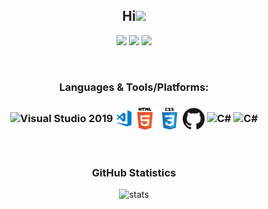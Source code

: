<h2 align="center">Hi<img src="https://raw.githubusercontent.com/MartinHeinz/MartinHeinz/master/wave.gif" width="30px"></h2>
<p align="center">
  <a href="https://discord.com/users/796435814053052416" target"blank_"><img src="https://img.shields.io/badge/discord%20-7289DA.svg?&style=for-the-badge&logo=discord&logoColor=white"></a>
  <a href="https://open.spotify.com/user/ansmat2b21d0j7mwtsvv0swjn" target"blank_"><img src="https://img.shields.io/badge/Spotify%20-1ed760.svg?&style=for-the-badge&logo=spotify&logoColor=white"></a>
  <a href="https://github.com/Nonanti" target"blank_"><img src="https://img.shields.io/badge/GitHub%20-191717.svg?&style=for-the-badge&logo=github&logoColor=white"></a>
</p>
<br />
<h3 align="center">Languages & Tools/Platforms:<h3>
<p align="center">
<img align="center" alt="Visual Studio 2019" with="1px" src="https://upload.wikimedia.org/wikipedia/commons/5/59/Visual_Studio_Icon_2019.svg"/>
<img align="center" alt="Visual Studio Code" width="26px" src="https://raw.githubusercontent.com/github/explore/80688e429a7d4ef2fca1e82350fe8e3517d3494d/topics/visual-studio-code/visual-studio-code.png" />
<img align="center" alt="HTML5" width="35px" src="https://raw.githubusercontent.com/github/explore/80688e429a7d4ef2fca1e82350fe8e3517d3494d/topics/html/html.png" />
<img align="center" alt="CSS3" width="35px" src="https://raw.githubusercontent.com/github/explore/80688e429a7d4ef2fca1e82350fe8e3517d3494d/topics/css/css.png" />
<img align="center" alt="GitHub" width="35px" src="https://raw.githubusercontent.com/github/explore/78df643247d429f6cc873026c0622819ad797942/topics/github/github.png" />
<img align="center" alt="C#" width="35px" src="https://www.pinclipart.com/picdir/big/124-1248748_free-western-clip-art.png">
<img align="center" alt="C#" width="35px" src="https://cdn.discordapp.com/attachments/797738234750173214/797917618182946816/kisspng-angle-text-symbol-brand-other-python-5ab0c09b9ea1a7.3286927515215330836498.png">
</p>

<br />
<h3 align="center">GitHub Statistics</h3>
<p align="center">
  <img src="https://github-readme-stats.vercel.app/api?username=Nonanti&count_private=true&show_icons=true&theme=dark&hide_border=true" width="%100" height="150px" alt="stats" />
  <!-- <img src="https://github-readme-stats.vercel.app/api/top-langs/?username=barbecue&theme=dark&count_private=true&show_icons=true&hide_border=true" /> -->
</p>

